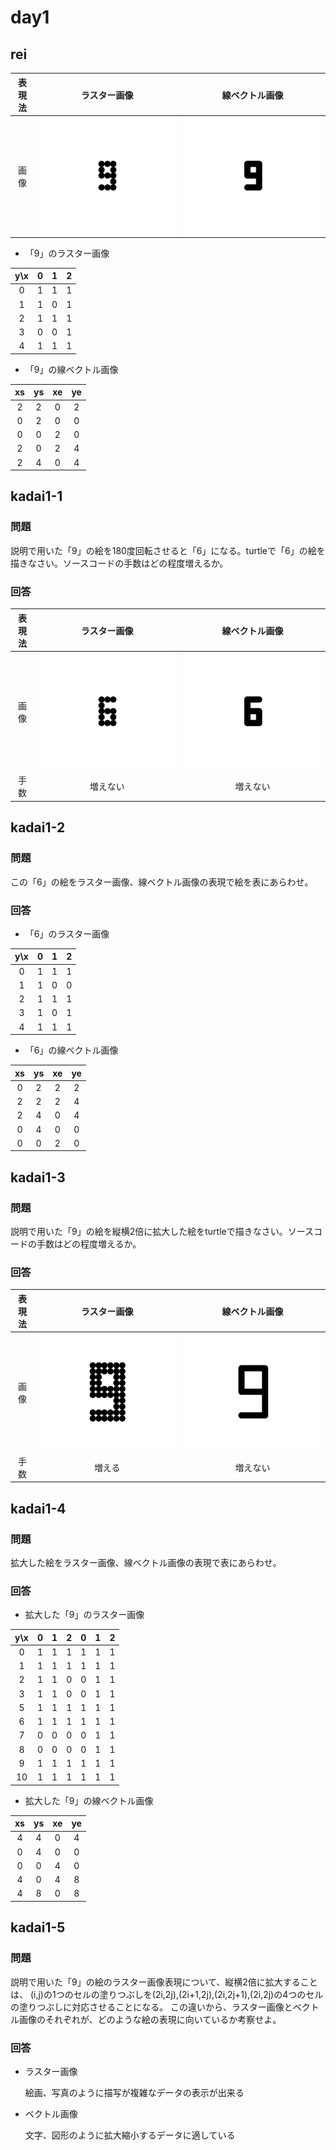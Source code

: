 # day1

## rei

|表現法 |ラスター画像                       |線ベクトル画像                     |
|:---: |:---:                               |:---:                              |
|画像   |![raster_9](./images/raster_9.png) |![vector_9](./images/vector_9.png) |

* 「9」のラスター画像

| y\x | 0   | 1   | 2   |
|:---:|:---:|:---:|:---:|
|0    |1    |1    |1    |
|1    |1    |0    |1    |
|2    |1    |1    |1    |
|3    |0    |0    |1    |
|4    |1    |1    |1    |

* 「9」の線ベクトル画像

| xs  | ys  | xe  | ye  |
|:---:|:---:|:---:|:---:|
|2    |2    |0    |2    |
|0    |2    |0    |0    |
|0    |0    |2    |0    |
|2    |0    |2    |4    |
|2    |4    |0    |4    |


## kadai1-1

### 問題

説明で用いた「9」の絵を180度回転させると「6」になる。turtleで「6」の絵を描きなさい。ソースコードの手数はどの程度増えるか。

### 回答

|表現法 |ラスター画像                       |線ベクトル画像                     |
|:---:  |:---:                              |:---:                              |
|画像   |![raster_6](./images/raster_6.png) |![vector_6](./images/vector_6.png) |
|手数   |増えない                           |増えない                           |

## kadai1-2

### 問題

この「6」の絵をラスター画像、線ベクトル画像の表現で絵を表にあらわせ。

### 回答

* 「6」のラスター画像

| y\x | 0   | 1   | 2   |
|:---:|:---:|:---:|:---:|
|0    |1    |1    |1    |
|1    |1    |0    |0    |
|2    |1    |1    |1    |
|3    |1    |0    |1    |
|4    |1    |1    |1    |

* 「6」の線ベクトル画像

| xs  | ys  | xe  | ye  |
|:---:|:---:|:---:|:---:|
|0    |2    |2    |2    |
|2    |2    |2    |4    |
|2    |4    |0    |4    |
|0    |4    |0    |0    |
|0    |0    |2    |0    |

## kadai1-3

### 問題

説明で用いた「9」の絵を縦横2倍に拡大した絵をturtleで描きなさい。ソースコードの手数はどの程度増えるか。

### 回答

|表現法 |ラスター画像                              |線ベクトル画像                            |
|:---:  |:---:                                     |:---:                                     |
|画像   |![raster_9](./images/raster_9_2scale.png) |![vector_9](./images/vector_9_2scale.png) |
|手数   |増える                                    |増えない                                  |

## kadai1-4

### 問題

拡大した絵をラスター画像、線ベクトル画像の表現で表にあらわせ。

### 回答

* 拡大した「9」のラスター画像

| y\x | 0   | 1   | 2   | 0   | 1   | 2   |
|:---:|:---:|:---:|:---:|:---:|:---:|:---:|
|0    |1    |1    |1    |1    |1    |1    |
|1    |1    |1    |1    |1    |1    |1    |
|2    |1    |1    |0    |0    |1    |1    |
|3    |1    |1    |0    |0    |1    |1    |
|5    |1    |1    |1    |1    |1    |1    |
|6    |1    |1    |1    |1    |1    |1    |
|7    |0    |0    |0    |0    |1    |1    |
|8    |0    |0    |0    |0    |1    |1    |
|9    |1    |1    |1    |1    |1    |1    |
|10   |1    |1    |1    |1    |1    |1    |

* 拡大した「9」の線ベクトル画像

| xs  | ys  | xe  | ye  |
|:---:|:---:|:---:|:---:|
|4    |4    |0    |4    |
|0    |4    |0    |0    |
|0    |0    |4    |0    |
|4    |0    |4    |8    |
|4    |8    |0    |8    |

## kadai1-5

### 問題

説明で用いた「9」の絵のラスター画像表現について、縦横2倍に拡大することは、
(i,j)の1つのセルの塗りつぶしを(2i,2j),(2i+1,2j),(2i,2j+1),(2i,2j)の4つのセルの塗りつぶしに対応させることになる。
この違いから、ラスター画像とベクトル画像のそれぞれが、どのような絵の表現に向いているか考察せよ。

### 回答

* ラスター画像

  絵画、写真のように描写が複雑なデータの表示が出来る

* ベクトル画像

  文字、図形のように拡大縮小するデータに適している

